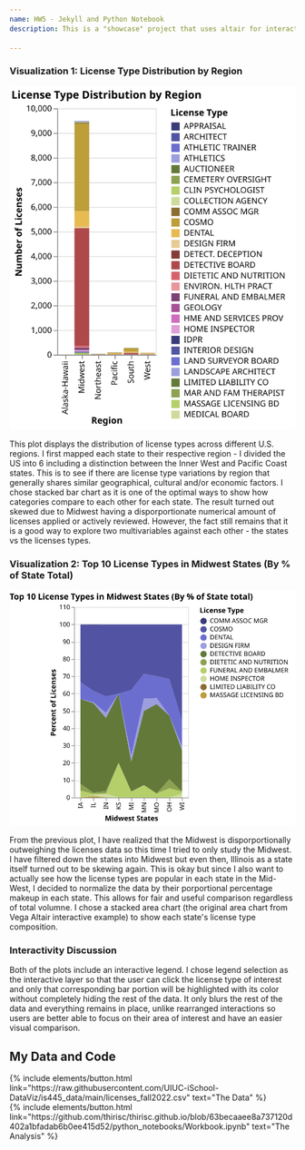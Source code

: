 ```yaml
---
name: HW5 - Jekyll and Python Notebook
description: This is a "showcase" project that uses altair for interactive viz!

---
```


### Visualization 1: License Type Distribution by Region 

![License Type Distribution by Region](../images/licennseplot1.svg)

This plot displays the distribution of license types across different U.S. regions. I first mapped each state to their respective region - I divided the US into 6 including a distinction between the Inner West and Pacific Coast states. This is to see if there are license type variations by region that generally shares similar geographical, cultural and/or economic factors. I chose stacked bar chart as it is one of the optimal ways to show how categories compare to each other for each state. The result turned out skewed due to Midwest having a disporportionate numerical amount of licenses applied or actively reviewed. However, the fact still remains that it is a good way to explore two multivariables against each other - the states vs the licenses types. 



### Visualization 2: Top 10 License Types in Midwest States (By % of State Total)

![Top 10 License Types in Midwest States](../images/licenseplot2.svg)

From the previous plot, I have realized that the Midwest is disporportionally outweighing the licenses data so this time I tried to only study the Midwest. I have filtered down the states into Midwest but even then, Illinois as a state itself turned out to be skewing again. This is okay but since I also want to actually see how the license types are popular in each state in the Mid-West, I decided to normalize the data by their porportional percentage makeup in each state. This allows for fair and useful comparison regardless of total volumne. I chose a stacked area chart (the original area chart from Vega Altair interactive example) to show each state's license type composition. 



### Interactivity Discussion
Both of the plots include an interactive legend. I chose legend selection as the interactive layer so that the user can click the license type of interest and only that corresponding bar portion will be highlighted with its color without completely hiding the rest of the data. It only blurs the rest of the data and everything remains in place, unlike rearranged interactions so users are better able to focus on their area of interest and have an easier visual comparison. 


## My Data and Code
<div class="left">
{% include elements/button.html link="https://raw.githubusercontent.com/UIUC-iSchool-DataViz/is445_data/main/licenses_fall2022.csv" text="The Data" %}
</div>

<div class="right">
{% include elements/button.html link="https://github.com/thirisc/thirisc.github.io/blob/63becaaee8a737120d402a1bfadab6b0ee415d52/python_notebooks/Workbook.ipynb" text="The Analysis" %}
</div>
